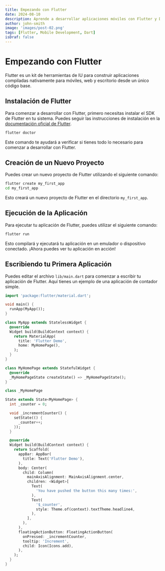 ```yaml
---
title: Empezando con Flutter
date: 2024-08-10
description: Aprende a desarrollar aplicaciones móviles con Flutter y Dart.
author: john-smith
image: 'images/post-02.png'
tags: [Flutter, Mobile Development, Dart]
isDraf: false
---
```


# Empezando con Flutter

Flutter es un kit de herramientas de IU para construir aplicaciones compiladas nativamente para móviles, web y escritorio desde un único código base.

## Instalación de Flutter

Para comenzar a desarrollar con Flutter, primero necesitas instalar el SDK de Flutter en tu sistema. Puedes seguir las instrucciones de instalación en la [documentación oficial de Flutter](https://flutter.dev/docs/get-started/install).

```bash
flutter doctor
```

Este comando te ayudará a verificar si tienes todo lo necesario para comenzar a desarrollar con Flutter.

## Creación de un Nuevo Proyecto

Puedes crear un nuevo proyecto de Flutter utilizando el siguiente comando:

```bash
flutter create my_first_app
cd my_first_app
```

Esto creará un nuevo proyecto de Flutter en el directorio `my_first_app`.

## Ejecución de la Aplicación

Para ejecutar tu aplicación de Flutter, puedes utilizar el siguiente comando:

```bash
flutter run
```

Esto compilará y ejecutará tu aplicación en un emulador o dispositivo conectado. ¡Ahora puedes ver tu aplicación en acción!

## Escribiendo tu Primera Aplicación

Puedes editar el archivo `lib/main.dart` para comenzar a escribir tu aplicación de Flutter. Aquí tienes un ejemplo de una aplicación de contador simple.

```dart
import 'package:flutter/material.dart';

void main() {
  runApp(MyApp());
}

class MyApp extends StatelessWidget {
  @override
  Widget build(BuildContext context) {
    return MaterialApp(
      title: 'Flutter Demo',
      home: MyHomePage(),
    );
  }
}

class MyHomePage extends StatefulWidget {
  @override
  _MyHomePageState createState() => _MyHomePageState();
}

class _MyHomePage

State extends State<MyHomePage> {
  int _counter = 0;

  void _incrementCounter() {
    setState(() {
      _counter++;
    });
  }

  @override
  Widget build(BuildContext context) {
    return Scaffold(
      appBar: AppBar(
        title: Text('Flutter Demo'),
      ),
      body: Center(
        child: Column(
          mainAxisAlignment: MainAxisAlignment.center,
          children: <Widget>[
            Text(
              'You have pushed the button this many times:',
            ),
            Text(
              '$_counter',
              style: Theme.of(context).textTheme.headline4,
            ),
          ],
        ),
      ),
      floatingActionButton: FloatingActionButton(
        onPressed: _incrementCounter,
        tooltip: 'Increment',
        child: Icon(Icons.add),
      ),
    );
  }
}
```
